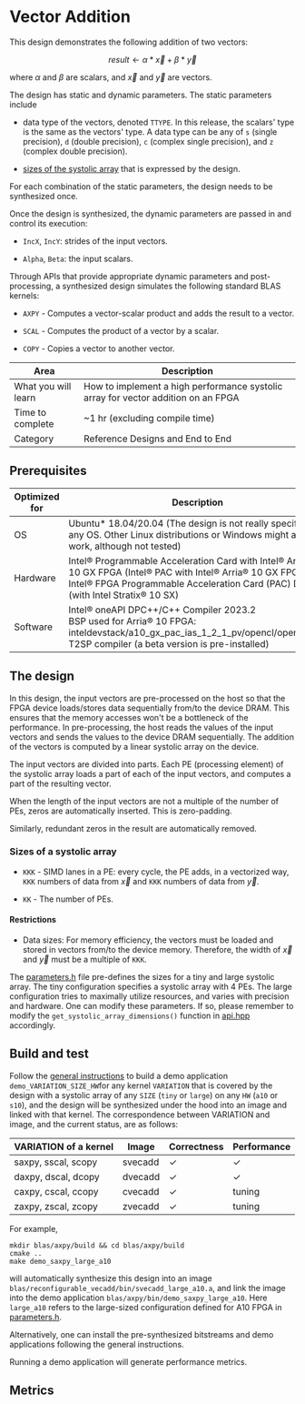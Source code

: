 # Vector Addition

This design demonstrates the following addition of two vectors:

$$
result \longleftarrow \alpha * \vec{x} + \beta * \vec{y}
$$

where $\alpha$ and $\beta$ are scalars, and $\vec{x}$ and $\vec{y}$ are vectors.

The design has static and dynamic parameters. The static parameters include

* data type of the vectors, denoted `TTYPE`. In this release, the scalars' type is the same as the vectors' type. A data type can be any of `s` (single precision), `d` (double precision), `c` (complex single precision), and `z` (complex double precision).

* [sizes of the systolic array](#user-content-sizes-of-a-systolic-array) that is expressed by the design.

For each combination of the static parameters, the design needs to be synthesized once.

Once the design is synthesized, the dynamic parameters are passed in and control its execution:

* `IncX`, `IncY`: strides of the input vectors.

* `Alpha`, `Beta`: the input scalars.

Through APIs that provide appropriate dynamic parameters and post-processing, a synthesized design simulates the following standard BLAS kernels:

* `AXPY` - Computes a vector-scalar product and adds the result to a vector.

* `SCAL` - Computes the product of a vector by a scalar.

* `COPY` - Copies a vector to another vector.

| Area                | Description                                                                       |
| ------------------- | --------------------------------------------------------------------------------- |
| What you will learn | How to implement a high performance systolic array for vector addition on an FPGA |
| Time to complete    | ~1 hr (excluding compile time)                                                    |
| Category            | Reference Designs and End to End                                                  |

## Prerequisites

| Optimized for | Description                                                                                                                                                                                           |
| ------------- | ----------------------------------------------------------------------------------------------------------------------------------------------------------------------------------------------------- |
| OS            | Ubuntu* 18.04/20.04 (The design is not really specific to any OS. Other Linux distributions or Windows might also work, although not tested)                                                          |
| Hardware      | Intel® Programmable Acceleration Card with Intel® Arria® 10 GX FPGA (Intel® PAC with Intel® Arria® 10 GX FPGA)<br/>Intel® FPGA Programmable Acceleration Card (PAC) D5005 (with Intel Stratix® 10 SX) |
| Software      | Intel® oneAPI DPC++/C++ Compiler 2023.2<br/>BSP used for Arria® 10 FPGA: inteldevstack/a10_gx_pac_ias_1_2_1_pv/opencl/opencl_bsp<br/>T2SP compiler (a beta version is pre-installed)                  |

## The design

In this design, the input vectors are pre-processed on the host so that the FPGA device loads/stores data sequentially from/to the device DRAM. This ensures that the memory accesses won't be a bottleneck of the performance. In pre-processing, the host reads the values of the input vectors and sends the values to the device DRAM sequentially. The addition of the vectors is computed by a linear systolic array on the device.

The input vectors are divided into parts. Each PE (processing element) of the systolic array loads a part of each of the input vectors, and computes a part of the resulting vector.

When the length of the input vectors are not a multiple of the number of PEs, zeros are automatically inserted. This is zero-padding.

Similarly, redundant zeros in the result are automatically removed.

### Sizes of a systolic array

* `KKK` - SIMD lanes in a PE: every cycle, the PE adds, in a vectorized way, `KKK` numbers of data from $\vec{x}$ and `KKK` numbers of data from $\vec{y}$.

* `KK` - The number of PEs.

#### Restrictions

* Data sizes: For memory efficiency, the vectors must be loaded and stored in vectors from/to the device memory. Therefore, the width of $\vec{x}$ and $\vec{y}$ must be a multiple of  `KKK`.

The [parameters.h](./parameters.h) file pre-defines the sizes for a tiny and large systolic array. The tiny configuration specifies a systolic array with 4 PEs. The large configuration tries to maximally utilize resources, and varies with precision and hardware. One can modify these parameters. If so, please remember to modify the `get_systolic_array_dimensions()` function in [api.hpp](./api.hpp) accordingly.

## Build and test

Follow the [general instructions](../README.md#user-content-build-a-kernel-and-run-on-Linux) to build a demo application `demo_VARIATION_SIZE_HW`for any kernel `VARIATION` that is covered by the design with a systolic array of any `SIZE` (`tiny` or `large`) on any `HW` (`a10` or `s10`), and the design will be synthesized under the hood into an image and  linked with that kernel. The correspondence between VARIATION and image, and the current status, are as follows:

| VARIATION of a kernel | Image   | Correctness | Performance |
| --------------------- | ------- | ----------- | ----------- |
| saxpy, sscal, scopy   | svecadd | ✓           | ✓           |
| daxpy, dscal, dcopy   | dvecadd | ✓           | ✓           |
| caxpy, cscal, ccopy   | cvecadd | ✓           | tuning      |
| zaxpy, zscal, zcopy   | zvecadd | ✓           | tuning      |

For example,

```shell
mkdir blas/axpy/build && cd blas/axpy/build
cmake ..
make demo_saxpy_large_a10
```

will automatically synthesize this design into an image `blas/reconfigurable_vecadd/bin/svecadd_large_a10.a`, and link the image into the demo application `blas/axpy/bin/demo_saxpy_large_a10`. Here `large_a10` refers to the large-sized configuration defined for A10 FPGA in [parameters.h](./parameters.h).

Alternatively, one can install the pre-synthesized bitstreams and demo applications following the general instructions.

Running a demo application will generate performance metrics.

## Metrics

